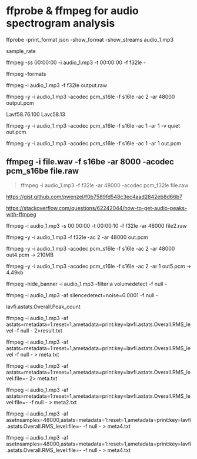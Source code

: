 # ffprobe & ffmpeg for audio spectrogram analysis

ffprobe -print_format json -show_format -show_streams audio_1.mp3

sample_rate

ffmpeg -ss 00:00:00 -i audio_1.mp3 -t 00:00:00 -f f32le -

ffmpeg -formats


ffmpeg -i audio_1.mp3 -f f32le output.raw

ffmpeg -y  -i audio_1.mp3  -acodec pcm_s16le -f s16le -ac 2 -ar 48000 output.pcm

Lavf58.76.100
Lavc58.13

ffmpeg -y -i audio_1.mp3 -acodec pcm_s16le -f s16le -ac 1 -ar 1 -v quiet out.pcm

ffmpeg -y -i audio_1.mp3 -acodec pcm_s16le -f s16le -ac 1 -ar 1 out.pcm

## ffmpeg -i file.wav -f s16be -ar 8000 -acodec pcm_s16be file.raw

> ffmpeg -i audio_1.mp3 -f f32le -ar 48000 -acodec pcm_f32le file.raw

https://gist.github.com/pwenzel/f0b7589fd548c3ec4aad2842eb8d66b7


https://stackoverflow.com/questions/62242044/how-to-get-audio-peaks-with-ffmpeg

ffmpeg -i audio_1.mp3 -s 00:00:00 -t 00:00:10 -f f32le -ar 48000 file2.raw


ffmpeg -y -i audio_1.mp3 -f f32le -ac 2 -ar 48000 out.pcm

ffmpeg -y -i audio_1.mp3 -acodec pcm_s16le -f s16le -ac 2 -ar 48000 out4.pcm -> 210MB


ffmpeg -y -i audio_1.mp3 -acodec pcm_s16le -f s16le -ac 2 -ar 1 out5.pcm -> 4.49kb


ffmpeg -hide_banner -i audio_1.mp3 -filter:a volumedetect -f null -


ffmpeg -i audio_1.mp3 -af silencedetect=noise=0.0001 -f null -


lavfi.astats.Overall.Peak_count


ffmpeg -i audio_1.mp3 -af astats=metadata=1:reset=1,ametadata=print:key=lavfi.astats.Overall.RMS_level -f null - 2>result.txt


ffmpeg -i audio_1.mp3 -af astats=metadata=1:reset=1,ametadata=print:key=lavfi.astats.Overall.RMS_level -f null - > meta.txt


ffmpeg -i audio_1.mp3 -af astats=metadata=1:reset=1,ametadata=print:key=lavfi.astats.Overall.RMS_level:file=- 2> meta.txt



ffmpeg -i audio_1.mp3 -af astats=metadata=1:reset=1,ametadata=print:key=lavfi.astats.Overall.RMS_level:file=- -f null - > meta2.txt


ffmpeg -i audio_1.mp3 -af asetnsamples=48000,astats=metadata=1:reset=1,ametadata=print:key=lavfi.astats.Overall.RMS_level:file=- -f null - > meta4.txt

ffmpeg -i audio_1.mp3 -af asetnsamples=48000,astats=metadata=1:reset=1,ametadata=print:key=lavfi.astats.Overall.RMS_level:file=- -f null - > meta4.txt

